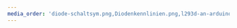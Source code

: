 ```yaml
---
media_order: 'diode-schaltsym.png,Diodenkennlinien.png,l293d-an-arduino.png,ldr-an-arduino.png,ldr-an-arduino2.png,led-schaltsymbol.png,motor-schaltsym.png,motoranschluss-mit-steuerung.png,motortreiber-l293d.png,neigungsschalter-einfach.png,neigungsschalter-mit-arduino.png,parallelschaltung.png,potentiometer-anwendung.png,ReiheLEDWiderstand.png,reihenschaltung.png,relais-schaltung-mit-arduino.png,relais-schaltung-mit-motor.png,relais-schaltung-ohne-arduino.png,Schaltplan-Arduino-LCD.png,schaltplan-batterietester.png,schaltplan-blaulicht.png,Schaltplan-DHT11.png,schaltplan-dimmbarer-lautsprecher.png,schaltplan-ir-sensor-modul.png,schaltplan-ir-sensor.png,Schaltplan-Joystick-Ersatz.png,Schaltplan-Joystick.png,schaltplan-konfigurierbares-blinken.png,schaltplan-lcd-ohne-i2c.png,schaltplan-ldr-in-reihe.png,Schaltplan-LED.png,Schaltplan-Motoranschluss-einfach.png,Schaltplan-Motoranschluss-ext-Spannung.png,Schaltplan-Motoranschluss-mit-Steuerung.png,schaltplan-ntc-an-arduino-2.png,schaltplan-ntc-an-arduino.png,schaltplan-poti-an-arduino.png,schaltplan-pullup-markiert.png,schaltplan-pullup.png,schaltplan-rgb-led-berechnung.png,schaltplan-schrittmotor-anschluss.png,schaltplan-schrittmotor-innen.png,schaltplan-servo.png,schaltplan-spannungsmessung.png,Schaltplan-Strassenlampe-ohne-mC.png,schaltplan-transistor-und-ntc.png,Schaltplan-Transistor-verstehen.png,Schaltplan-U-BE-Messung.png,Schaltplan-U-BE-Messung1.png,Schaltplan_Arduino_Vorlage.png,schaltsymbol-relais.png,spannungsteiler-ldr-beschriftet-2.png,spannungsteiler-ldr-beschriftet.png,spannungsteiler-ldr.png,spannungsteiler.png,steckbrett.png,taster-an-arduino-farbig.png,taster-an-arduino-geschlossen-farbig.png,taster-an-arduino-geschlossen.png,taster-an-arduino.png,taster-schaltsymbol.png,tropfensensor-ersatz.png,vierquadrantensteller-an-arduino.png,vierquadrantensteller.png,widerstand-schaltsymbol.png,schaltplan-blink.png,hall-blockdiagramm-vereinfacht.png,hall-ky-035-an-arduino.png,schaltplan-ssd1306-oled-display.png'
---
```


